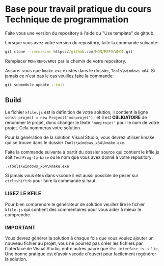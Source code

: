 # Base pour travail pratique du cours Technique de programmation

Faite vous une version du repository à l'aide du "Use template" de github.

Lorsque vous avez votre version du repository, faite la commande suivante:
```cmd
git clone --recursive https://github.com/MON/REPO/AMOI.git
```

Remplacer `MON/REPO/AMOI` par le chemin de votre repository.

Assurer vous que `kmake.exe` existes dans le dossier, `Tools\windows_x64`. Si jamais ce n'est pas le cas veuillez faire la commande:
```cmd
git submodule update --init
```

## Build

Le fichier `kfile.js` est la définition de votre solution, il contient la ligne `const project = new Project('monprojet');` et il est **OBLIGATOIRE** de renommer le projet, donc changer le texte `'monprojet'` pour le nom de votre projet. Cela nommeras votre solution.

Pour la génération de la solution Visual Studio, vous devrez utiliser kmake qui se trouve dans le dossier `Tools\windows_x64\kmake.exe`.

Faite la commande suivante à partir du dossier source qui contient le kfile.js soit `TechProg-tp-base` ou le nom que vous avez donné à votre repository:
```cmd
.\Tools\windows_x64\kmake.exe
```

Si jamais vous êtes dans vscode il est aussi possible de pèser sur `ctrl+shift+b` pour faire la commande si haut.

### LISEZ LE KFILE
Pour bien comprendre le générateur de solution veuillez lire le fichier `kfile.js` qui contient des commentaires pour vous aider à mieux le comprendre.

### IMPORTANT

Vous devrez générer la solution à chaque fois que vous voulez ajouter un nouveau fichier au projet, vous ne pourrez pas créer les fichiers par l'interface de Visual Studio, entre autres pacre que `the interface is a lie`. Une bonne pratique est d'avoir vscode d'ouvert pour facilement regénérer la solution.